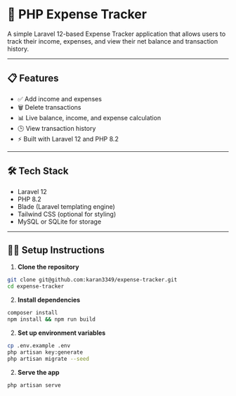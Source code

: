 # 💸 PHP Expense Tracker

A simple Laravel 12-based Expense Tracker application that allows users to track their income, expenses, and view their net balance and transaction history.

---

## 📋 Features

-   ✅ Add income and expenses
-   🗑️ Delete transactions
-   📊 Live balance, income, and expense calculation
-   🕒 View transaction history
-   ⚡ Built with Laravel 12 and PHP 8.2

---

## 🛠️ Tech Stack

-   Laravel 12
-   PHP 8.2
-   Blade (Laravel templating engine)
-   Tailwind CSS (optional for styling)
-   MySQL or SQLite for storage

---

## 🧑‍💻 Setup Instructions

1. **Clone the repository**

```bash
git clone git@github.com:karan3349/expense-tracker.git
cd expense-tracker
```

2. **Install dependencies**

```bash
composer install
npm install && npm run build
```

2. **Set up environment variables**

```bash
cp .env.example .env
php artisan key:generate
php artisan migrate --seed

```

2. **Serve the app**

```bash
php artisan serve
```
